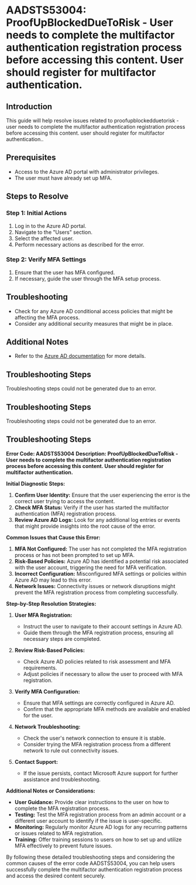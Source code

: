 # AADSTS53004: ProofUpBlockedDueToRisk - User needs to complete the multifactor authentication registration process before accessing this content. User should register for multifactor authentication.

## Introduction
This guide will help resolve issues related to proofupblockedduetorisk - user needs to complete the multifactor authentication registration process before accessing this content. user should register for multifactor authentication..

## Prerequisites
- Access to the Azure AD portal with administrator privileges.
- The user must have already set up MFA.

## Steps to Resolve

### Step 1: Initial Actions
1. Log in to the Azure AD portal.
2. Navigate to the "Users" section.
3. Select the affected user.
4. Perform necessary actions as described for the error.

### Step 2: Verify MFA Settings
1. Ensure that the user has MFA configured.
2. If necessary, guide the user through the MFA setup process.

## Troubleshooting
- Check for any Azure AD conditional access policies that might be affecting the MFA process.
- Consider any additional security measures that might be in place.

## Additional Notes
- Refer to the [Azure AD documentation](https://learn.microsoft.com/en-us/azure/active-directory/) for more details.


## Troubleshooting Steps
Troubleshooting steps could not be generated due to an error.

## Troubleshooting Steps
Troubleshooting steps could not be generated due to an error.

## Troubleshooting Steps
**Error Code: AADSTS53004**
**Description: ProofUpBlockedDueToRisk - User needs to complete the multifactor authentication registration process before accessing this content. User should register for multifactor authentication.**

**Initial Diagnostic Steps:**

1. **Confirm User Identity:** Ensure that the user experiencing the error is the correct user trying to access the content.
2. **Check MFA Status:** Verify if the user has started the multifactor authentication (MFA) registration process.
3. **Review Azure AD Logs:** Look for any additional log entries or events that might provide insights into the root cause of the error.

**Common Issues that Cause this Error:**

1. **MFA Not Configured:** The user has not completed the MFA registration process or has not been prompted to set up MFA.
2. **Risk-Based Policies:** Azure AD has identified a potential risk associated with the user account, triggering the need for MFA verification.
3. **Incorrect Configuration:** Misconfigured MFA settings or policies within Azure AD may lead to this error.
4. **Network Issues:** Connectivity issues or network disruptions might prevent the MFA registration process from completing successfully.

**Step-by-Step Resolution Strategies:**

1. **User MFA Registration:**
   - Instruct the user to navigate to their account settings in Azure AD.
   - Guide them through the MFA registration process, ensuring all necessary steps are completed.
   
2. **Review Risk-Based Policies:**
   - Check Azure AD policies related to risk assessment and MFA requirements.
   - Adjust policies if necessary to allow the user to proceed with MFA registration.
   
3. **Verify MFA Configuration:**
   - Ensure that MFA settings are correctly configured in Azure AD.
   - Confirm that the appropriate MFA methods are available and enabled for the user.
   
4. **Network Troubleshooting:**
   - Check the user's network connection to ensure it is stable.
   - Consider trying the MFA registration process from a different network to rule out connectivity issues.
   
5. **Contact Support:**
   - If the issue persists, contact Microsoft Azure support for further assistance and troubleshooting.
   
**Additional Notes or Considerations:**

- **User Guidance:** Provide clear instructions to the user on how to complete the MFA registration process.
- **Testing:** Test the MFA registration process from an admin account or a different user account to identify if the issue is user-specific.
- **Monitoring:** Regularly monitor Azure AD logs for any recurring patterns or issues related to MFA registration.
- **Training:** Offer training sessions to users on how to set up and utilize MFA effectively to prevent future issues.

By following these detailed troubleshooting steps and considering the common causes of the error code AADSTS53004, you can help users successfully complete the multifactor authentication registration process and access the desired content securely.
